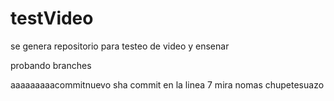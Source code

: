 # testVideo
se genera repositorio para testeo de video y ensenar

probando branches

aaaaaaaaacommitnuevo
sha commit en la linea 7 mira nomas chupetesuazo